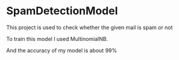 # SpamDetectionModel

This project is used to check whether the given mail is spam or not

To train this model I used MultinomialNB.

And the accuracy of my model is about 99%
